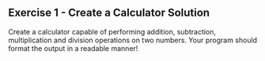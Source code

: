 ## Exercise 1 - Create a Calculator Solution
Create a calculator capable of performing addition, subtraction, multiplication and division operations on two numbers. Your program should format the output in a readable manner!

